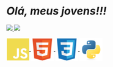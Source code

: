 <h1><em>Olá, meus jovens!!!</em></h1>

<div>
   <a href="https://github.com/Bessanje">
  <img height="180em" src="https://github-readme-stats.vercel.app/api?username=Bessanje&show_icons-true&theme=dark&include_all_commits=true&count_private=true"/>
  <img height="180em" src="https://github-readme-stats.vercel.app/api/top-langs/?username=Bessanje&layout=compact&langs_count=16&theme=tokyonight"/>
</div>

<div style="display: inline_block"><br>
   <img align="center" alt="Bessa-Js" height="60" width="60" src="https://raw.githubusercontent.com/devicons/devicon/master/icons/javascript/javascript-plain.svg">
   <img align="center" alt="Bessa-Js" height="60" width="60" src="https://raw.githubusercontent.com/devicons/devicon/master/icons/html5/html5-original.svg">
   <img align="center" alt="Bessa-Js" height="60" width="60" src="https://raw.githubusercontent.com/devicons/devicon/master/icons/css3/css3-original.svg">
   <img align="center" alt="Bessa-Js" height="60" width="60" src="https://raw.githubusercontent.com/devicons/devicon/master/icons/python/python-original.svg">

</div>

